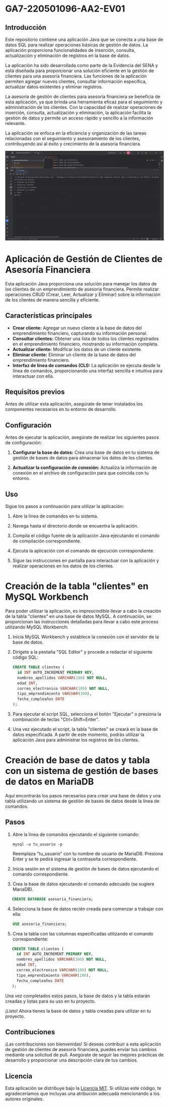 # GA7-220501096-AA2-EV01

## Introducción

Este repositorio contiene una aplicación Java que se conecta a una base de datos SQL para realizar operaciones básicas de gestión de datos. La aplicación proporciona funcionalidades de inserción, consulta, actualización y eliminación de registros en la base de datos.


La aplicación ha sido desarrollada como parte de la Evidencia del SENA  y está diseñada para proporcionar una solución eficiente en la gestión de clientes para una asesoría financiera. Las funciones de la aplicación permiten agregar nuevos clientes, consultar información específica, actualizar datos existentes y eliminar registros.

La asesoría de gestión de clientes para asesoría financiera se beneficia de esta aplicación, ya que brinda una herramienta eficaz para el seguimiento y administración de los clientes. Con la capacidad de realizar operaciones de inserción, consulta, actualización y eliminación, la aplicación facilita la gestión de datos y permite un acceso rápido y sencillo a la información relevante.

La aplicación se enfoca en la eficiencia y organización de las tareas relacionadas con el seguimiento y asesoramiento de los clientes, contribuyendo así al éxito y crecimiento de la asesoría financiera.

![Alt Text](ADSO2023GA7EV01/src/demo.gif)

# Aplicación de Gestión de Clientes de Asesoría Financiera

Esta aplicación Java proporciona una solución para manejar los datos de los clientes de un emprendimiento de asesoría financiera. Permite realizar operaciones CRUD (Crear, Leer, Actualizar y Eliminar) sobre la información de los clientes de manera sencilla y eficiente.

## Características principales

- **Crear cliente:** Agregar un nuevo cliente a la base de datos del emprendimiento financiero, capturando su información personal.
- **Consultar clientes:** Obtener una lista de todos los clientes registrados en el emprendimiento financiero, mostrando su información completa.
- **Actualizar cliente:** Modificar los datos de un cliente existente.
- **Eliminar cliente:** Eliminar un cliente de la base de datos del emprendimiento financiero.
- **Interfaz de línea de comandos (CLI):** La aplicación se ejecuta desde la línea de comandos, proporcionando una interfaz sencilla e intuitiva para interactuar con ella.

## Requisitos previos

Antes de utilizar esta aplicación, asegúrate de tener instalados los componentes necesarios en tu entorno de desarrollo.

## Configuración

Antes de ejecutar la aplicación, asegúrate de realizar los siguientes pasos de configuración:

1. **Configurar la base de datos:** Crea una base de datos en tu sistema de gestión de bases de datos para almacenar los datos de los clientes.

2. **Actualizar la configuración de conexión:** Actualiza la información de conexión en el archivo de configuración para que coincida con tu entorno.

## Uso

Sigue los pasos a continuación para utilizar la aplicación:

1. Abre la línea de comandos en tu sistema.

2. Navega hasta el directorio donde se encuentra la aplicación.

3. Compila el código fuente de la aplicación Java ejecutando el comando de compilación correspondiente.

4. Ejecuta la aplicación con el comando de ejecución correspondiente.

5. Sigue las instrucciones en pantalla para interactuar con la aplicación y realizar operaciones en los datos de los clientes.

# Creación de la tabla "clientes" en MySQL Workbench

Para poder utilizar la aplicación, es imprescindible llevar a cabo la creación de la tabla "clientes" en una base de datos MySQL. A continuación, se proporcionan las instrucciones detalladas para llevar a cabo este proceso utilizando MySQL Workbench:

1. Inicia MySQL Workbench y establece la conexión con el servidor de la base de datos.

2. Dirígete a la pestaña "SQL Editor" y procede a redactar el siguiente código SQL:

   ```sql
   CREATE TABLE clientes (
     id INT AUTO_INCREMENT PRIMARY KEY,
     nombres_apellidos VARCHAR(100) NOT NULL,
     edad INT,
     correo_electronico VARCHAR(100) NOT NULL,
     tipo_emprendimiento VARCHAR(100),
     fecha_cumpleaños DATE
   );
   ```

3. Para ejecutar el script SQL, selecciona el botón "Ejecutar" o presiona la combinación de teclas "Ctrl+Shift+Enter".

4. Una vez ejecutado el script, la tabla "clientes" se creará en la base de datos especificada. A partir de este momento, podrás utilizar la aplicación Java para administrar los registros de los clientes.




# Creación de base de datos y tabla con un sistema de gestión de bases de datos en MariaDB

Aquí encontrarás los pasos necesarios para crear una base de datos y una tabla utilizando un sistema de gestión de bases de datos desde la línea de comandos.

## Pasos

1. Abre la línea de comandos ejecutando el siguiente comando:
   ```shell
   mysql -u tu_usuario -p
   ```
   Reemplaza "tu_usuario" con tu nombre de usuario de MariaDB. Presiona Enter y se te pedirá ingresar la contraseña correspondiente.


2. Inicia sesión en el sistema de gestión de bases de datos ejecutando el comando correspondiente.

3. Crea la base de datos ejecutando el comando adecuado (se sugiere MariaDB).
```sql
   CREATE DATABASE asesoria_financiera;
   ```

4. Selecciona la base de datos recién creada para comenzar a trabajar con ella:
   ```sql
   USE asesoria_financiera;
   ```

5. Crea la tabla con las columnas especificadas utilizando el comando correspondiente:
```sql
   CREATE TABLE clientes (
     id INT AUTO_INCREMENT PRIMARY KEY,
     nombres_apellidos VARCHAR(100) NOT NULL,
     edad INT,
     correo_electronico VARCHAR(100) NOT NULL,
     tipo_emprendimiento VARCHAR(100),
     fecha_cumpleaños DATE
   );
   ```

Una vez completados estos pasos, la base de datos y la tabla estarán creadas y listas para su uso en tu proyecto.

¡Listo! Ahora tienes la base de datos y tabla creadas para utilizar en tu proyecto.



## Contribuciones

¡Las contribuciones son bienvenidas! Si deseas contribuir a esta aplicación de gestión de clientes de asesoría financiera, puedes enviar tus cambios mediante una solicitud de pull. Asegúrate de seguir las mejores prácticas de desarrollo y proporcionar una descripción clara de tus cambios.

## Licencia

Esta aplicación se distribuye bajo la [Licencia MIT](LICENSE). Si utilizas este código, te agradeceríamos que incluyas una atribución adecuada mencionando a los autores originales.